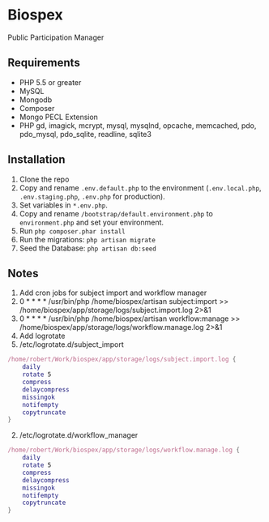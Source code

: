 Biospex
=======

Public Participation Manager

Requirements
------------

 - PHP 5.5 or greater
 - MySQL
 - Mongodb
 - Composer
 - Mongo PECL Extension
 - PHP gd, imagick, mcrypt, mysql, mysqlnd, opcache, memcached, pdo, pdo_mysql, pdo_sqlite,
 readline, sqlite3


Installation
------------

1. Clone the repo
2. Copy and rename ```.env.default.php``` to the environment (```.env.local.php```, ```.env.staging.php```, ```.env.php``` for production).
3. Set variables in ```*.env.php```.
5. Copy and rename ```/bootstrap/default.environment.php``` to ```environment.php``` and set your environment.
6. Run ```php composer.phar install```
7. Run the migrations: ```php artisan migrate```
8. Seed the Database: ```php artisan db:seed```

Notes
-----
1. Add cron jobs for subject import and workflow manager
  1. 0 * * * * /usr/bin/php /home/biospex/artisan subject:import >> /home/biospex/app/storage/logs/subject.import.log 2>&1
  2. 0 * * * * /usr/bin/php /home/biospex/artisan workflow:manage >> /home/biospex/app/storage/logs/workflow.manage.log 2>&1
2. Add logrotate
  1. /etc/logrotate.d/subject_import
```Nix
/home/robert/Work/biospex/app/storage/logs/subject.import.log {
    daily
    rotate 5
    compress
    delaycompress
    missingok
    notifempty
    copytruncate
}
```
  2. /etc/logrotate.d/workflow_manager
```Nix
/home/robert/Work/biospex/app/storage/logs/workflow.manage.log {
    daily
    rotate 5
    compress
    delaycompress
    missingok
    notifempty
    copytruncate
}
```




